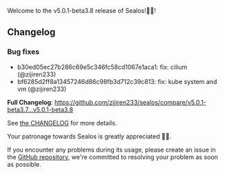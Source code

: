 Welcome to the v5.0.1-beta3.8 release of Sealos!🎉🎉!



## Changelog
### Bug fixes
* b30ed05ec27b286c69e5c346fc58cd1067e1aca1: fix: cilium (@zijiren233)
* bf6285d2ff8a13457246d86c98fb3d712c39c813: fix: kube system and vm (@zijiren233)

**Full Changelog**: https://github.com/zijiren233/sealos/compare/v5.0.1-beta3.7...v5.0.1-beta3.8

See [the CHANGELOG](https://github.com/zijiren233/sealos/blob/main/CHANGELOG/CHANGELOG.md) for more details.

Your patronage towards Sealos is greatly appreciated 🎉🎉.

If you encounter any problems during its usage, please create an issue in the [GitHub repository](https://github.com/zijiren233/sealos), we're committed to resolving your problem as soon as possible.
